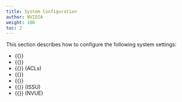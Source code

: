 ```yaml
---
title: System Configuration
author: NVIDIA
weight: 100
toc: 2
---
```

This section describes how to configure the following system settings:
- {{<link url="Date-and-Time" text="Date and time">}}
- {{<link url="Authentication-Authorization-and-Accounting" text="Authentication, authorization, and accounting">}} 
- {{<link url="Netfilter-ACLs" text="Access Control Lists">}} (ACLs)
- {{<link url="Services-and-Daemons-in-Cumulus-Linux" text="Services and daemons">}}
- {{<link url="Configuring-switchd" text="switchd">}}
- {{<link url="In-Service-System-Upgrade-ISSU" text="In Service System Upgrade">}} (ISSU)
- {{<link url="NVIDIA-User-Experience-NVUE" text="NVIDIA User Experience">}} (NVUE)

